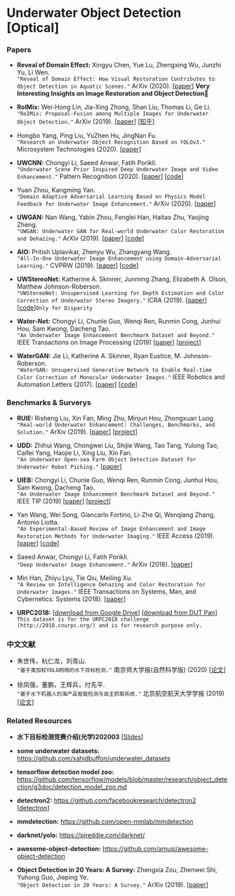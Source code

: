 # Underwater Object Detection [Optical]


### Papers
  
  * **Reveal of Domain Effect:** Xingyu Chen, Yue Lu, Zhengxing Wu, Junzhi Yu, Li Wen. <br />
  `"Reveal of Domain Effect: How Visual Restoration Contributes to Object Detection in Aquatic Scenes."`  ArXiv (2020).
  [[paper](https://arxiv.org/abs/2003.01913)] **Very Interesting Insights on Image Restoration and Object Detection**:star2: 
  
* **RoIMix:** Wei-Hong Lin, Jia-Xing Zhong, Shan Liu, Thomas Li, Ge Li. <br />
  `"RoIMix: Proposal-Fusion among Multiple Images for Underwater Object Detection."` ArXiv (2019).
  [[paper](https://arxiv.org/abs/1911.03029)] 
  [[知乎](https://zhuanlan.zhihu.com/p/100398417)] 
  
*  Hongbo Yang, Ping Liu, YuZhen Hu, JingNan Fu. <br />
  `"Research on Underwater Object Recognition Based on YOLOv3."` Microsystem Technologies (2020). 
  [[paper](https://link.springer.com/article/10.1007/s00542-019-04694-8)] 
  
* **UWCNN:** Chongyi Li, Saeed Anwar, Fatih Porikli. <br />
  `"Underwater Scene Prior Inspired Deep Underwater Image and Video Enhancement."` Pattern Recognition (2020).
  [[paper](https://www.sciencedirect.com/science/article/abs/pii/S0031320319303401)] 
  [[code](https://github.com/saeed-anwar/UWCNN)]   
  
* Yuan Zhou, Kangming Yan. <br />
  `"Domain Adaptive Adversarial Learning Based on Physics Model Feedback for Underwater Image Enhancement."` ArXiv (2020). 
  [[paper](https://arxiv.org/abs/2002.09315)]   
  
* **UWGAN:** Nan Wang, Yabin Zhou, Fenglei Han, Haitao Zhu, Yaojing Zheng. <br />
  `"UWGAN: Underwater GAN for Real-world Underwater Color Restoration and Dehazing."` ArXiv (2019).
  [[paper](https://arxiv.org/abs/1912.10269)] 
  [[code](https://github.com/infrontofme/UWGAN_UIE)]  
  
 * **AIO:** Pritish Uplavikar, Zhenyu Wu, Zhangyang Wang. <br /> 
   `"All-In-One Underwater Image Enhancement using Domain-Adversarial Learning."` CVPRW (2019).
   [[paper](http://openaccess.thecvf.com/content_CVPRW_2019/html/UG2_Prize_Challenge/Uplavikar_All-in-One_Underwater_Image_Enhancement_Using_Domain-Adversarial_Learning_CVPRW_2019_paper.html)]
   [[code](https://github.com/TAMU-VITA/All-In-One-Underwater-Image-Enhancement-using-Domain-Adversarial-Learning)]  
  
 * **UWStereoNet:** Katherine A. Skinner, Junming Zhang, Elizabeth A. Olson, Matthew Johnson-Roberson. <br />
  `"UWStereoNet: Unsupervised Learning for Depth Estimation and Color Correction of Underwater Stereo Imagery."` ICRA (2019).
  [[paper](https://ieeexplore.ieee.org/document/8794272)] 
  [[code](https://github.com/junming259/UWStereoNet_disparity)]`Only for Disparity`   

* **Water-Net:** Chongyi Li, Chunle Guo, Wenqi Ren, Runmin Cong, Junhui Hou, Sam Kwong, Dacheng Tao. <br />
  `"An Underwater Image Enhancement Benchmark Dataset and Beyond."` IEEE Transactions on Image Processing (2019)
  [[paper](https://arxiv.org/pdf/1901.05495.pdf)] 
  [[project](https://github.com/Li-Chongyi/Water-Net_Code)]
  
* **WaterGAN:** Jie Li, Katherine A. Skinner, Ryan Eustice, M. Johnson-Roberson. <br />
  `"WaterGAN: Unsupervised Generative Network to Enable Real-time Color Correction of Monocular Underwater Images."` IEEE Robotics and Automation Letters (2017).
  [[paper](https://arxiv.org/abs/1702.07392)] 
  [[code](https://github.com/kskin/WaterGAN)]
  
  
### Benchmarks & Surverys

* **RUIE:** Risheng Liu, Xin Fan, Ming Zhu, Minjun Hou, Zhongxuan Luog. <br />
  `"Real-world Underwater Enhancement: Challenges, Benchmarks, and Solution."` ArXiv (2019).
  [[paper](https://arxiv.org/abs/1901.05320)] 
  [[project](https://github.com/dlut-dimt/Underwater-image-enhancement-algorithms)]  
 
* **UDD:** Zhihui Wang, Chongwei Liu, Shijie Wang, Tao Tang, Yulong Tao, Caifei Yang, Haojie Li, Xing Liu, Xin Fan. <br />
  `"An Underwater Open-sea Farm Object Detection Dataset for Underwater Robot Picking."`
   [[paper](https://arxiv.org/pdf/2003.01446)] 

* **UIEB:** Chongyi Li, Chunle Guo, Wenqi Ren, Runmin Cong, Junhui Hou, Sam Kwong, Dacheng Tao. <br />
  `"An Underwater Image Enhancement Benchmark Dataset and Beyond."` IEEE TIP (2019)
  [[paper](https://arxiv.org/pdf/1901.05495.pdf)] 
  [[project](https://li-chongyi.github.io/proj_benchmark.html)]
  
* Yan Wang, Wei Song, Giancarlo Fortino, Li-Zhe Qi, Wenqiang Zhang, Antonio Liotta. <br />
  `"An Experimental-Based Review of Image Enhancement and Image Restoration Methods for Underwater Imaging."` IEEE Access (2019).
  [[paper](https://ieeexplore.ieee.org/document/8782094)] 
  [[code](https://github.com/wangyanckxx/Single-Underwater-Image-Enhancement-and-Color-Restoration)] 
  
* Saeed Anwar, Chongyi Li, Fatih Porikli. <br />
  `"Deep Underwater Image Enhancement."` ArXiv (2018).
  [[paper](https://arxiv.org/abs/1807.03528)] 
  
* Min Han, Zhiyu Lyu, Tie Qiu, Meiling Xu. <br />
  `"A Review on Intelligence Dehazing and Color Restoration for Underwater Images."` 
  IEEE Transactions on Systems, Man, and Cybernetics: Systems (2018).
  [[paper](https://ieeexplore.ieee.org/document/8267119)]   
  
* **URPC2018:** 
[[download from Google Drive](https://drive.google.com/file/d/1VSAw_rX3DAAjN0RPfns39FpIZMpGoSoh/view)]
[[download from DUT Pan](http://pan.dlut.edu.cn/share?id=3nxxp5s6amxz)] <br />
  `This dataset is for the URPC2018 challenge (http://2018.cnurpc.org/) and is for research purpose only.` 
  
  
### 中文文献

* 朱世伟，杭仁龙，刘青山. <br /> 
  `"基于类加权YOLO网络的水下目标检测."` 南京师大学报(自然科学版) (2020)
  [[论文](http://new.gb.oversea.cnki.net/KCMS/detail/32.1239.n.20200207.2118.002.html?uid=WEEvREcwSlJHSldRa1FhdXNzY2Z1Ulltc09XLytQeVJDRVUwUGxSNXkxRT0=$9A4hF_YAuvQ5obgVAqNKPCYcEjKensW4IQMovwHtwkF4VYPoHbKxJw!!&v=Mjg3MjErWnNGaXZsVjc3TEkxND1LeWZZYUxHNEhOSE1yWTlDWk9zT1l3OU16bVJuNmo1N1QzZmxxV00wQ0xMN1I3cWRa)] 

* 徐凤强，董鹏，王辉兵，付先平. <br /> 
  `"基于水下机器人的海产品智能检测与自主抓取系统."` 北京航空航天大学学报 (2019)
  [[论文](http://new.gb.oversea.cnki.net/KCMS/detail/detail.aspx?dbcode=CJFQ&dbname=CJFDLAST2020&filename=BJHK201912006&uid=WEEvREcwSlJHSldRa1FhdXNzY2Z1Ulltc09XLytQeVJDRVUwUGxSNXkxRT0=$9A4hF_YAuvQ5obgVAqNKPCYcEjKensW4IQMovwHtwkF4VYPoHbKxJw!!&v=MTIwMjIxTHV4WVM3RGgxVDNxVHJXTTFGckNVUjdxZlpPWnRGeXprVUx6UEp5ZkRaYkc0SDlqTnJZOUZZb1I4ZVg=)] 
  
  
### Related Resources

* **水下目标检测竞赛介绍(光学)202003**
  [[Slides](https://github.com/wangdongdut/Underwater-Object-Detection/blob/master/%E6%B0%B4%E4%B8%8B%E7%9B%AE%E6%A0%87%E6%A3%80%E6%B5%8B%E7%AB%9E%E8%B5%9B%E4%BB%8B%E7%BB%8D%EF%BC%88%E5%85%89%E5%AD%A6%EF%BC%8920200305.pdf)] 

* **some underwater datasets:** https://github.com/xahidbuffon/underwater_datasets

* **tensorflow detection model zoo:** https://github.com/tensorflow/models/blob/master/research/object_detection/g3doc/detection_model_zoo.md

* **detectron2:** https://github.com/facebookresearch/detectron2   
  [[detectron](https://github.com/facebookresearch/Detectron/)]

* **mmdetection:** https://github.com/open-mmlab/mmdetection

* **darknet/yolo:** https://pjreddie.com/darknet/

* **awesome-object-detection:** https://github.com/amusi/awesome-object-detection

* **Object Detection in 20 Years: A Survey:** Zhengxia Zou, Zhenwei Shi, Yuhong Guo, Jieping Ye. <br /> 
  `"Object Detection in 20 Years: A Survey."` ArXiv (2019).
  [[paper](https://arxiv.org/abs/1905.05055)]  
